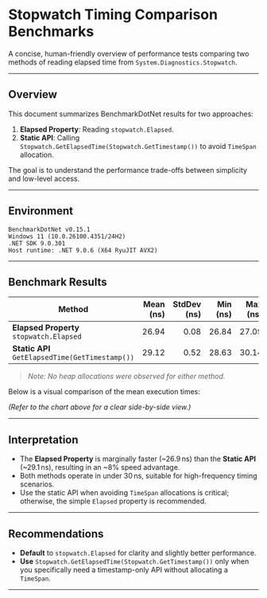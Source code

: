 ﻿# Stopwatch Timing Comparison Benchmarks

A concise, human-friendly overview of performance tests comparing two methods of reading elapsed time from `System.Diagnostics.Stopwatch`.

---

## Overview

This document summarizes BenchmarkDotNet results for two approaches:

1. **Elapsed Property**: Reading `stopwatch.Elapsed`.
2. **Static API**: Calling `Stopwatch.GetElapsedTime(Stopwatch.GetTimestamp())` to avoid `TimeSpan` allocation.

The goal is to understand the performance trade-offs between simplicity and low-level access.

---

## Environment

```text
BenchmarkDotNet v0.15.1  
Windows 11 (10.0.26100.4351/24H2)  
.NET SDK 9.0.301  
Host runtime: .NET 9.0.6 (X64 RyuJIT AVX2)
```

---

## Benchmark Results

| Method                                                       | Mean (ns) | StdDev (ns) | Min (ns) | Max (ns)  | Throughput (M ops/s) | Relative |
|--------------------------------------------------------------|----------:|------------:|---------:|----------:|---------------------:|---------:|
| **Elapsed Property**<br>`stopwatch.Elapsed`                  |     26.94  |       0.08  |   26.84  |    27.09  |               37.12  | **1.00×**|
| **Static API**<br>`GetElapsedTime(GetTimestamp())`           |     29.12  |       0.52  |   28.63  |    30.14  |               34.34  | **1.08×**|

> *Note: No heap allocations were observed for either method.*

Below is a visual comparison of the mean execution times:

*(Refer to the chart above for a clear side-by-side view.)*

---

## Interpretation

- The **Elapsed Property** is marginally faster (~26.9 ns) than the **Static API** (~29.1 ns), resulting in an ~8% speed advantage.
- Both methods operate in under 30 ns, suitable for high-frequency timing scenarios.
- Use the static API when avoiding `TimeSpan` allocations is critical; otherwise, the simple `Elapsed` property is recommended.

---

## Recommendations

- **Default** to `stopwatch.Elapsed` for clarity and slightly better performance.
- **Use** `Stopwatch.GetElapsedTime(Stopwatch.GetTimestamp())` only when you specifically need a timestamp-only API without allocating a `TimeSpan`.

---